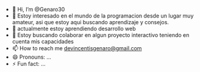 - 👋 Hi, I’m @Genaro30
- 👀 Estoy interesado en el mundo de la programacion desde un lugar muy amateur, asi que estoy aqui buscando aprendizaje y consejos.
- 🌱 actualmente estoy aprendiendo desarrollo web
- 💞️ Estoy buscando colaborar en algun proyecto interactivo teniendo en cuenta mis capacidades
- 📫 How to reach me  devincentisgenaro@gmail.com
- 😄 Pronouns: ...
- ⚡ Fun fact: ...

<!---
Genaro30/Genaro30 is a ✨ special ✨ repository because its `README.md` (this file) appears on your GitHub profile.
You can click the Preview link to take a look at your changes.
--->
